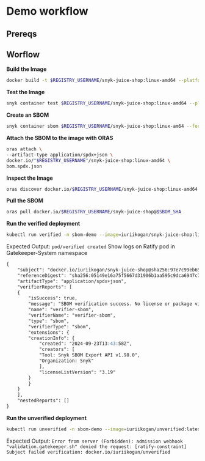 # Demo workflow

## Prereqs

## Worflow

**Build the Image**

```bash
docker build -t $REGISTRY_USERNAME/snyk-juice-shop:linux-amd64 --platform=linux/amd64 . --push
```

**Test the Image**

```bash
snyk container test $REGISTRY_USERNAME/snyk-juice-shop:linux-amd64 --platform=linux/amd64
```

**Create an SBOM**

```bash
snyk container sbom $REGISTRY_USERNAME/snyk-juice-shop:linux-am64 --format=spdx2.3+json > bom.spdx.json
```

**Attach the SBOM to the image with ORAS**

```bash
oras attach \
--artifact-type application/spdx+json \
docker.io/"$REGISTRY_USERNAME"/snyk-juice-shop:linux-amd64 \
bom.spdx.json
```

**Inspect the Image**

```bash
oras discover docker.io/$REGISTRY_USERNAME/snyk-juice-shop:linux-amd64
```

**Pull the SBOM**

```bash
oras pull docker.io/$REGISTRY_USERNAME/snyk-juice-shop@$SBOM_SHA
```

**Run the verified deployment**

```bash
kubectl run verified -n sbom-demo --image=iuriikogan/snyk-juice-shop:linux-amd64
```

Expected Output: `pod/verified created`
Show logs on Ratify pod in Gatekeeper-System namespace

```Markdown
{
    "subject": "docker.io/iuriikogan/snyk-juice-shop@sha256:97e7c99eb657bcc631232b747ff7904b2fea40b7301b7c4658e62f6ec6a82dfd",
    "referenceDigest": "sha256:05149e16a75f5667d31906b1aa595c9dca6947c79a3de904292b513cbc6ea400",
    "artifactType": "application/spdx+json",
    "verifierReports": [
    {
        "isSuccess": true,
        "message": "SBOM verification success. No license or package violation found.",
        "name": "verifier-sbom",
        "verifierName": "verifier-sbom",
        "type": "sbom",
        "verifierType": "sbom",
        "extensions": {
        "creationInfo": {
            "created": "2024-09-23T13:43:58Z",
            "creators": [
            "Tool: Snyk SBOM Export API v1.98.0",
            "Organization: Snyk"
            ],
            "licenseListVersion": "3.19"
        }
        }
    }
    ],
    "nestedReports": []
}
```

**Run the unverified deployment**

```bash
kubectl run unverified -n sbom-demo --image=iuriikogan/unverified:latest
```

Expected Output: `Error from server (Forbidden): admission webhook "validation.gatekeeper.sh" denied the request: [ratify-constraint] Subject failed verification: docker.io/iuriikogan/unverified`
